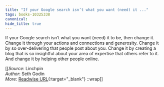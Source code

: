 ```yaml
---
title: "If your Google search isn’t what you want (need) it ..."
tags: books-10325338
canonical: 
hide_title: true
---
```


If your Google search isn’t what you want (need) it to be, then change it.
Change it through your actions and connections and generosity. Change it by so over-delivering that people post about you. Change it by creating a blog that is so insightful about your area of expertise that others refer to it. And change it by helping other people online.


[[_Source_: Linchpin<br>
_Author_: Seth Godin<br>
_More_: [Readwise URL](https://readwise.io/open/210672357){:target="_blank"}
::wrap]]